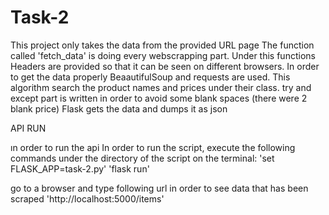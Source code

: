 # Task-2
This project only takes the data from the provided URL page
The function called 'fetch_data' is doing every webscrapping part.
Under this functions Headers are provided so that it can be seen on different browsers.
In order to get the data properly BeaautifulSoup and requests are used.
This algorithm search the product names and prices under their class.
try and except part is written in order to avoid some blank spaces (there were 2 blank price)
Flask gets the data and dumps it as json

API RUN

ın order to run the api
In order to run the script, execute the following commands under the directory of the script on the terminal:
'set FLASK_APP=task-2.py'
'flask run'

go to a browser and type following url in order to see data that has been scraped
'http://localhost:5000/items'
